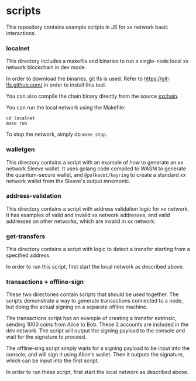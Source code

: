 # scripts

This repository contains example scripts in JS for xx network basic interactions.

### localnet
This directory includes a makefile and binaries to run a single-node local xx network blockchain in dev mode.

In order to download the binaries, git lfs is used.
Refer to  https://git-lfs.github.com/ in order to install this tool.

You can also compile the chain binary directly from the source [xxchain](https://github.com/xx-labs/xxchain). 

You can run the local network using the Makefile:
 ```
cd localnet
make run
 ```

To stop the network, simply do `make stop`.

### walletgen
This directory contains a script with an example of how to generate an xx network Sleeve wallet.
It uses golang code compiled to WASM to generate the quantum-secure wallet, and
`@polkadot/keyring` to create a standard xx network wallet from the Sleeve's output mnemonic.

### address-validation
This directory contains a script with address validation logic for xx network.
It has examples of valid and invalid xx network addresses,
and valid addresses on other networks, which are invalid in xx network.

### get-transfers
This directory contains a script with logic to detect a transfer starting from a specified address.

In order to run this script, first start the local network as described above.

### transactions + offline-sign
These two directories contain scripts that should be used together.
The scripts demonstrate a way to generate transactions connected to a node, but doing the actual
signing on a separate offline machine.

The transactions script has an example of creating a transfer extrinsic, sending 1000 coins
from Alice to Bob. These 2 accounts are included in the dev network.
The script will output the signing payload to the console and wait for the signature to proceed.

The offline-sing script simply waits for a signing payload to be input into the console, and will
sign it using Alice's wallet. Then it outputs the signature, which can be input into the first script.

In order to run these script, first start the local network as described above.
